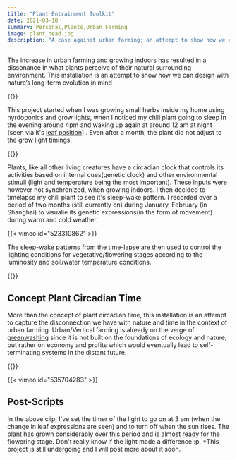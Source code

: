 ```yaml
---
title: "Plant Entrainment Toolkit"
date: 2021-03-18
summary: Personal,Plants,Urban Farming
image: plant_head.jpg
description: "A case against urban farming; an attempt to show how we can design with nature’s long-term evolution in mind"
---
```


The increase in urban farming and growing indoors has resulted in a dissonance in what plants perceive of their natural surrounding environment. This installation is an attempt to show how we can design with nature’s long-term evolution in mind

{{<bundle-image name="plant_1.jpg" >}}

This project started when I was growing small herbs inside my home using hyrdoponics and grow lights, when I noticed my chili plant going to sleep in the evening around 4pm and waking up again at around 12 am at night (seen via it's [leaf position](https://plantsinmotion.bio.indiana.edu/plantmotion/movements/leafmovements/clockintro.html)) . Even after a month, the plant did not adjust to the grow light timings. 

{{<bundle-image name="plant_2.png" >}}

Plants, like all other living creatures have a circadian clock that controls its activities based on internal cues(genetic clock) and other environmental stimuli (light and temperature being the most important).  These inputs were however not synchronized, when growing indoors. I then decided to timelapse my chili plant to see it's sleep-wake pattern. I recorded over a period of two months (still currently on) during January, February (in Shanghai) to visualie its genetic expressions(in the form of movement) during warm and cold weather. 

{{< vimeo id="523310862" >}}

The sleep-wake patterns from the time-lapse are then used to control the lighting conditions for vegetative/flowering stages according to the luminosity and soil/water temperature conditions. 

{{<bundle-image name="plant_3.jpg">}}

## Concept Plant Circadian Time
More than the concept of plant circadian time, this installation is an attempt to capture the disconnection we have with nature and time in the context of urban farming. Urban/Vertical farming is already on the verge of [greenwashing](https://en.wikipedia.org/wiki/Greenwashing) since it is not built on the  foundations of ecology and nature, but rather on economy and profits which would eventually lead to self-terminating systems in the distant future. 

{{<bundle-image name="plant_4.png">}}

{{< vimeo id="535704283" >}}
## Post-Scripts
In the above clip, I've set the timer of the light to go on at 3 am (when the change in leaf expressions are seen) and to turn off when the sun rises. The plant has grown considerably over this period and is almost ready for the flowering stage. Don't really know if the light made a difference :p.
*This project is still undergoing and I will post more about it soon.
